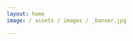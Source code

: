 ```yaml
---
layout: home
image: / assets / images / _banner.jpg

---
```

<style>
header.intro {
    display: none;
}
</style>


